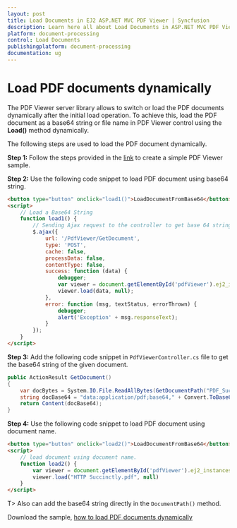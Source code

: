 ```yaml
---
layout: post
title: Load Documents in EJ2 ASP.NET MVC PDF Viewer | Syncfusion
description: Learn here all about Load Documents in ASP.NET MVC PDF Viewer component of Syncfusion Essential JS 2 and more.
platform: document-processing
control: Load Documents
publishingplatform: document-processing
documentation: ug
---
```



# Load PDF documents dynamically

The PDF Viewer server library allows to switch or load the PDF documents dynamically after the initial load operation. To achieve this, load the PDF document as a base64 string or file name in PDF Viewer control using the **Load()** method dynamically.

The following steps are used to load the PDF document dynamically.

**Step 1:** Follow the steps provided in the [link](https://help.syncfusion.com/document-processing/pdf/pdf-viewer/asp-net-mvc/getting-started/) to create a simple PDF Viewer sample.

**Step 2:** Use the following code snippet to load PDF document using base64 string.

```html
<button type="button" onclick="load1()">LoadDocumentFromBase64</button>
<script>
    // Load a Base64 String
    function load1() {
        // Sending Ajax request to the controller to get base 64 string
        $.ajax({
            url: '/PdfViewer/GetDocument',
            type: 'POST',
            cache: false,
            processData: false,
            contentType: false,
            success: function (data) {
                debugger;
                var viewer = document.getElementById('pdfViewer').ej2_instances[0];
                viewer.load(data, null);
            },
            error: function (msg, textStatus, errorThrown) {
                debugger;
                alert('Exception' + msg.responseText);
            }
        });
    }
</script>
```

**Step 3:** Add the following code snippet in `PdfViewerController.cs` file to get the base64 string of the given document.

```cs
public ActionResult GetDocument()
{
    var docBytes = System.IO.File.ReadAllBytes(GetDocumentPath("PDF_Succinctly.pdf"));
    string docBase64 = "data:application/pdf;base64," + Convert.ToBase64String(docBytes);
    return Content(docBase64);
}
```

**Step 4:** Use the following code snippet to load PDF document using document name.

```html
<button type="button" onclick="load2()">LoadDocumentFromBase64</button>
<script>
    // load document using document name.
    function load2() {
        var viewer = document.getElementById('pdfViewer').ej2_instances[0];
        viewer.load("HTTP Succinctly.pdf", null)
    }
</script>
```

T> Also can add the base64 string directly in the `DocumentPath()` method.

Download the sample, [how to load PDF documents dynamically](https://www.syncfusion.com/downloads/support/directtrac/general/ze/EJ2MvcSample-1778613339.zip)
